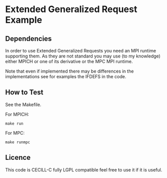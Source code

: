 # Extended Generalized Request Example

## Dependencies

In order to use Extended Generalized Requests you need an MPI runtime supporting
them. As they are not standard you may use (to my knowledge) either MPICH or one
of its derivative or the MPC MPI runtime.

Note that even if implemented there may be differences in the implementations
see for examples the IFDEFS in the code.

## How to Test

See the Makefile.

For MPICH:

```
make run
```


For MPC:

```
make runmpc
```


## Licence

This code is CECILL-C fully LGPL compatible feel free to use it if it is useful.
